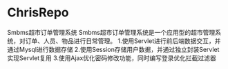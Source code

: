 # ChrisRepo
Smbms超市订单管理系统
Smbms超市订单管理系统是一个应用型的超市管理系统，对订单、人员、物品进行日常管理。
1.使用Servlet进行前后端数据交互，并通过Mysql进行数据存储
2.使用Session存储用户数据，并通过独立封装Servlet实现Servlet复用
3.使用Ajax优化密码修改功能，同时编写登录优化拦截过滤器
